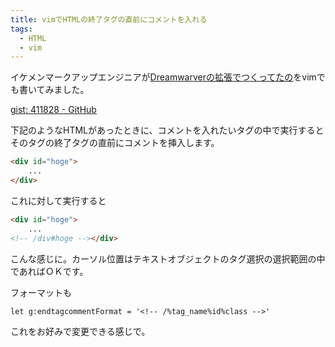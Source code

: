```yaml
---
title: vimでHTMLの終了タグの直前にコメントを入れる
tags: 
  - HTML
  - vim
---
```


イケメンマークアップエンジニアが[Dreamwarverの拡張でつくってたの](http://design.kayac.com/topics/2010/05/dreamweaver-extention.php)をvimでも書いてみました。

[gist: 411828 - GitHub](http://gist.github.com/411828)

下記のようなHTMLがあったときに、コメントを入れたいタグの中で実行するとそのタグの終了タグの直前にコメントを挿入します。

```html
<div id="hoge">
    ...
</div>
```

これに対して実行すると

```html
<div id="hoge">
    ...
<!-- /div#hoge --></div>
```

こんな感じに。カーソル位置はテキストオブジェクトのタグ選択の選択範囲の中であればＯＫです。

フォーマットも

```vim
let g:endtagcommentFormat = '<!-- /%tag_name%id%class -->'
```

これをお好みで変更できる感じで。
